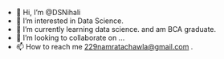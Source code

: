 - 👋 Hi, I’m @DSNihali
- 👀 I’m interested in Data Science.
- 🌱 I’m currently learning data science. and am BCA graduate.
- 💞️ I’m looking to collaborate on ...
- 📫 How to reach me 229namratachawla@gmail.com .

<!---
DSNihali/DSNihali is a ✨ special ✨ repository because its `README.md` (this file) appears on your GitHub profile.
You can click the Preview link to take a look at your changes.
--->
